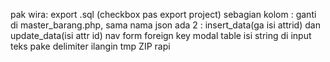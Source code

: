 
pak wira:
export .sql (checkbox pas export project)
sebagian kolom : ganti di master_barang.php, sama nama json ada 2 : insert_data(ga isi attrid) dan update_data(isi attr id)
nav form
foreign key modal table isi string di input teks pake delimiter
ilangin tmp
ZIP rapi